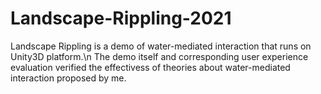 # Landscape-Rippling-2021
Landscape Rippling is a demo of water-mediated interaction that runs on Unity3D platform.\n
The demo itself and corresponding user experience evaluation verified the effectivess of theories about water-mediated interaction proposed by me. 
